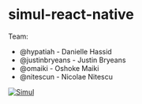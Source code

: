 # simul-react-native
Team:
* @hypatiah - Danielle Hassid
* @justinbryeans - Justin Bryeans
* @omaiki - Oshoke Maiki
* @nitescun - Nicolae Nitescu


[![Simul](https://imgur.com/gallery/0PGUy)](https://www.youtube.com/watch?v=tfqIyB3vSNg "Simul")
